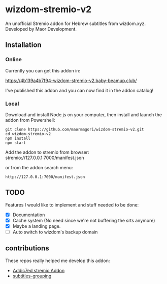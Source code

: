 # wizdom-stremio-v2
An unofficial Stremio addon for Hebrew subtitles from wizdom.xyz. Developed by Maor Development.

## Installation
### Online
Currently you can get this addon in:

https://4b139a4b7f94-wizdom-stremio-v2.baby-beamup.club/

I've published this addon and you can now find it in the addon catalog!

### Local
Download and install Node.js on your computer, then install and launch the addon from Powershell:

```
git clone https://github.com/maormagori/wizdom-stremio-v2.git
cd wizdom-stremio-v2
npm install
npm start
```

Add the addon to stremio from browser:
stremio://127.0.0.1:7000/manifest.json

or from the addon search menu:
```
http://127.0.0.1:7000/manifest.json
```
## TODO
Features I would like to implement and stuff needed to be done:
- [x] Documentation
- [x] Cache system (No need since we're not buffering the srts anymore)
- [x] Maybe a landing page.
- [ ] Auto switch to wizdom's backup domain

## contributions

These repos really helped me develop this addon:

* [Addic7ed stremio Addon](https://github.com/phoborsh/addic7ed-stremio-addon/blob/master/README.md)
* [subtitles-grouping](https://github.com/Ivshti/node-subtitles-grouping)
